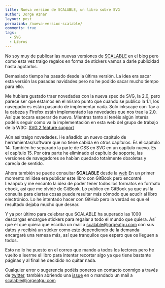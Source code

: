 ```yaml
---
title: Nueva versión de SCALABLE, un libro sobre SVG
author: Jorge Aznar
layout: post
permalink: /nueva-version-scalable/
comments: true
tags:
  - SVG
  - Libros
---
```


No soy muy de publicar las nuevas versiones de
[SCALABLE](http://jorgeatgu.com/scalable/) en el blog pero como esta vez
traigo regalos en forma de stickers vamos a darle publicidad hasta
agotarlos.

<!--more-->

Demasiado tiempo ha pasado desde la última versión. La idea era sacar
esta versión las pasadas navidades pero no he podido sacar mucho tiempo
para ello.

Me hubiera gustado traer novedades con la nueva spec de SVG, la 2.0,
pero parece ser que estamos en el mismo punto que cuando se publico la
1.1, los navegadores están pasando de implementar nada. Solo inkscape
con Tav a la cabeza y Firefox están implementado las novedades que nos
trae la 2.0. Así que tocara esperar de nuevo. Mientras tanto si tenéis
algún interés podéis seguir como va la implementación en esta web del
grupo de trabajo de la W3C: [SVG 2 feature
support](https://nikosandronikos.github.io/svg2-info/svg2-feature-support/)

Aún así traigo novedades. He añadido un nuevo capítulo de
herramientas/software que no tiene cabida en otros capítulos. Es el
capítulo 14. También he separado la parte de CSS en SVG en un capítulo
nuevo. Es el capítulo 15. Por otra parte he eliminado el capítulo de
soporte, las versiones de navegadores se habían quedado totalmente
obsoletas y carecía de sentido.

Ahora también se puede consultar **SCALABLE** desde la
[web](http://jorgeatgu.com/scalable/) En un primer momento mi idea era
publicar este libro con GitBook pero encontré Leanpub y me encanto la
idea de poder tener todos los formatos en formato ebook, así que me
olvidé de GitBook. Lo publico en GitBook ya que así la consulta para
ciertas cosas puede resultar más cómodo que acudir al libro electrónico.
Lo he intentado hacer con GitHub pero la verdad es que el resultado
dejaba mucho que desear.

Y ya por último para celebrar que SCALABLE ha superado las 1000
descargas encargue stickers para regalar a todo el mundo que quiera. Así
que el que quiera que escriba un mail a scalable@jorgeatgu.com con sus
datos y recibirá un sticker como
[este](https://www.instagram.com/p/BP8N6mqAB_i/) dependiendo de la
demanda encargaré una remesa más, así que tranquilos que espero que os
lleguen a todos.

Esto no lo he puesto en el correo que mando a todos los lectores pero he
vuelto a leerme el libro para intentar recortar algo ya que tiene
bastante páginas y al final he decidido no quitar nada.

Cualquier error o sugerencia podéis poneros en contacto conmigo a través
de [twitter](http://twitter.com/jorgeatgu), también abriendo una
[issue](http://github.com/jorgeatgu/scalable) en o mandado un mail a
scalable@jorgeatgu.com

